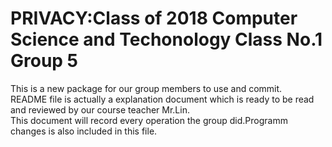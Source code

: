 # PRIVACY:Class of 2018 Computer Science and Techonology Class No.1 Group 5
This is a new package for our group members to use and commit.  
README file is actually a explanation document which is ready to be read and reviewed by our course teacher Mr.Lin.  
This document will record every operation the group did.Programm changes is also included in this file.  
